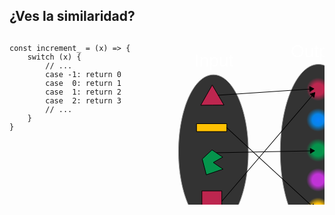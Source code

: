 <h2>
¿Ves la similaridad?
</h2>

<div style="float:left;width:50%;">
<pre><code class="lang-js hljs javascript">const increment_ = (x) => {
    switch (x) {
        // ...
        case -1: return 0
        case  0: return 1
        case  1: return 2
        case  2: return 3
        // ...
    }
}</code></pre>
</div>
<div style="float:left;width:50%;">
<svg xmlns="http://www.w3.org/2000/svg" width="321" height="345" xmlns:xlink="http://www.w3.org/1999/xlink">
  <defs>
    <linearGradient id="ax">
      <stop offset="0" stop-color="#ffc103"/>
      <stop offset=".5" stop-color="#ffc103"/>
      <stop offset="1" stop-color="#ffc103" stop-opacity="0"/>
    </linearGradient>
    <linearGradient id="bx">
      <stop offset="0" stop-color="#c033d6"/>
      <stop offset=".5" stop-color="#c033d6"/>
      <stop offset="1" stop-color="#c033d6" stop-opacity="0"/>
    </linearGradient>
    <linearGradient id="ex">
      <stop offset="0" stop-color="#05944c"/>
      <stop offset=".5" stop-color="#05944c"/>
      <stop offset="1" stop-color="#05944c" stop-opacity="0"/>
    </linearGradient>
    <linearGradient id="dx">
      <stop offset="0" stop-color="#0983ff"/>
      <stop offset=".5" stop-color="#0783e6"/>
      <stop offset="1" stop-color="#0683cd" stop-opacity="0"/>
    </linearGradient>
    <linearGradient id="cx">
      <stop offset="0" stop-color="#bd264f"/>
      <stop offset=".5" stop-color="#bd264f"/>
      <stop offset="1" stop-color="#bd264f" stop-opacity="0"/>
    </linearGradient>
    <radialGradient id="jx" cx="263.65" cy="113.425" r="18.688" xlink:href="#ax" fx="263.65" fy="113.425" gradientUnits="userSpaceOnUse"/>
    <radialGradient id="ix" cx="263.65" cy="113.425" r="18.688" xlink:href="#bx" fx="263.65" fy="113.425" gradientUnits="userSpaceOnUse"/>
    <radialGradient id="fx" cx="263.65" cy="113.425" r="18.688" xlink:href="#cx" fx="263.65" fy="113.425" gradientUnits="userSpaceOnUse"/>
    <radialGradient id="gx" cx="263.65" cy="113.425" r="18.688" xlink:href="#dx" fx="263.65" fy="113.425" gradientUnits="userSpaceOnUse"/>
    <radialGradient id="hx" cx="263.65" cy="113.425" r="18.688" xlink:href="#ex" fx="263.65" fy="113.425" gradientUnits="userSpaceOnUse"/>
  </defs>

  <g>
    <text fill="#fff" font-size="28" font-family="sans-serif"><tspan x="75" y="50" text-anchor="middle">Input</tspan></text>
    <path fill="#333" stroke="#969696" stroke-width="1" d="M130.088 185.937c0 67.784-24.987 122.734-55.81 122.734-30.824 0-55.81-54.95-55.81-122.73 0-67.784 24.986-122.733 55.81-122.733 30.823 0 55.81 54.95 55.81 122.733z"/>
    <path fill="#bd264f" stroke="#000" stroke-width="1" d="M91.198 111.69l-18.61.138-18.608.137 9.186-16.184L72.35 79.6l9.425 16.047z"/>
    <path fill="#ffc103" stroke="#000" stroke-width="1" d="M47.256 141.49h48.487v12.628H47.256z"/>
    <path fill="#05944c" stroke="#000" stroke-width="1" d="M89.177 195.028l-17.172-11.616-15.658 14.647 6.566 25.25 26.77-9.09-15.658-10.607z"/>
    <path fill="#bd264f" stroke="#000" stroke-width="1" d="M55.842 249.072h31.82v31.315h-31.82z"/>
  </g>
  <g>
    <text fill="#fff" font-size="28" font-family="sans-serif"><tspan x="240" y="35" text-anchor="middle">Output</tspan></text>
    <path fill="#333" stroke="#969696" stroke-width="1" d="M303 185.937c0 76.99-27.25 139.4-60.862 139.4-33.613 0-60.862-62.41-60.862-139.4 0-76.99 27.25-139.4 60.862-139.4 33.613 0 60.862 62.41 60.862 139.4z"/>
    <path fill="url(#fx)" d="M282.338 113.425c0 10.32-8.367 18.688-18.688 18.688-10.32 0-18.688-8.367-18.688-18.688 0-10.32 8.367-18.687 18.688-18.687 10.32 0 18.688 8.366 18.688 18.687z" transform="translate(-21.96 -26.988)"/>
    <path fill="url(#gx)" d="M282.338 113.425c0 10.32-8.367 18.688-18.688 18.688-10.32 0-18.688-8.367-18.688-18.688 0-10.32 8.367-18.687 18.688-18.687 10.32 0 18.688 8.366 18.688 18.687z" transform="translate(-21.96 22.004)"/>
    <path fill="url(#hx)" d="M282.338 113.425c0 10.32-8.367 18.688-18.688 18.688-10.32 0-18.688-8.367-18.688-18.688 0-10.32 8.367-18.687 18.688-18.687 10.32 0 18.688 8.366 18.688 18.687z" transform="translate(-21.96 70.49)"/>
    <path fill="url(#ix)" d="M282.338 113.425c0 10.32-8.367 18.688-18.688 18.688-10.32 0-18.688-8.367-18.688-18.688 0-10.32 8.367-18.687 18.688-18.687 10.32 0 18.688 8.366 18.688 18.687z" transform="translate(-21.96 117.97)"/>
    <path fill="url(#jx)" d="M282.338 113.425c0 10.32-8.367 18.688-18.688 18.688-10.32 0-18.688-8.367-18.688-18.688 0-10.32 8.367-18.687 18.688-18.687 10.32 0 18.688 8.366 18.688 18.687z" transform="translate(-21.96 164.94)"/>
  </g>

  <g>
    <path d="M230.55 85.418L81.582 95.543l.062 1 149-10.125-.094-1z"/>
    <path stroke="#000" stroke-width="1" d="M235.204 85.62l-6.634 4.46-.54-7.983 7.174 3.523z"/>
    <path d="M233.238 94.7L87.268 265.417l.782.656 145.97-170.72-.782-.655z"/>
    <path stroke="#000" stroke-width="1" d="M236.63 91.515l-1.458 7.86-6.08-5.2 7.537-2.66z"/>
    <path d="M231.613 184.418l-152.563 3.03.03 1 152.533-3.03v-1z"/>
    <path stroke="#000" stroke-width="1" d="M236.224 184.835l-6.84 4.137-.158-8 6.998 3.863z"/>
    <path d="M95.582 147.168l-.688.75L232.8 274.698l.657-.75L95.582 147.17z"/>
    <path stroke="#000" stroke-width="1" d="M236.522 277.45l-7.8-1.74 5.413-5.89 2.387 7.63z"/>
  </g>

</svg>
</div>
